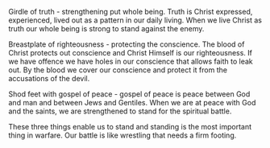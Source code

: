 Girdle of truth - strengthening put whole being. Truth is Christ expressed, experienced, lived out as a pattern in our daily living. When we live Christ as truth our whole being is strong to stand against the enemy.

Breastplate of righteousness - protecting the conscience. The blood of Christ protects out conscience and Christ Himself is our righteousness. If we have offence we have holes in our conscience that allows faith to leak out. By the blood we cover our conscience and protect it from the accusations of the devil.

Shod feet with gospel of peace - gospel of peace is peace between God and man and between Jews and Gentiles. When we are at peace with God and the saints, we are strengthened to stand for the spiritual battle.

These three things enable us to stand and standing is the most important thing in warfare. Our battle is like wrestling that needs a firm footing.
